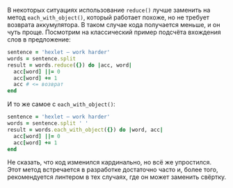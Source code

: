 
В некоторых ситуациях использование `reduce()` лучше заменить на метод `each_with_object()`, который работает похоже, но не требует возврата аккумулятора. В таком случае кода получается меньше, и он чуть проще. Посмотрим на классический пример подсчёта вхождения слов в предложение:

```ruby
sentence = 'hexlet – work harder'
words = sentence.split
result = words.reduce({}) do |acc, word|
  acc[word] ||= 0
  acc[word] += 1
  acc # <= возврат
end
```

И то же самое с `each_with_object()`:

```ruby
sentence = 'hexlet – work harder'
words = sentence.split ' '
result = words.each_with_object({}) do |word, acc|
  acc[word] ||= 0
  acc[word] += 1
end
```

Не сказать, что код изменился кардинально, но всё же упростился. Этот метод встречается в разработке достаточно часто и, более того, рекомендуется линтером в тех случаях, где он может заменить свёртку.
